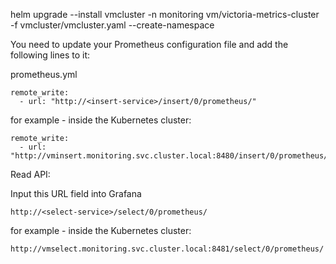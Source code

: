 helm upgrade --install vmcluster -n monitoring vm/victoria-metrics-cluster -f vmcluster/vmcluster.yaml --create-namespace



You need to update your Prometheus configuration file and add the following lines to it:

prometheus.yml

    remote_write:
      - url: "http://<insert-service>/insert/0/prometheus/"



for example -  inside the Kubernetes cluster:

    remote_write:
      - url: "http://vminsert.monitoring.svc.cluster.local:8480/insert/0/prometheus/"
Read API:


Input this URL field into Grafana

    http://<select-service>/select/0/prometheus/


for example - inside the Kubernetes cluster:

    http://vmselect.monitoring.svc.cluster.local:8481/select/0/prometheus/